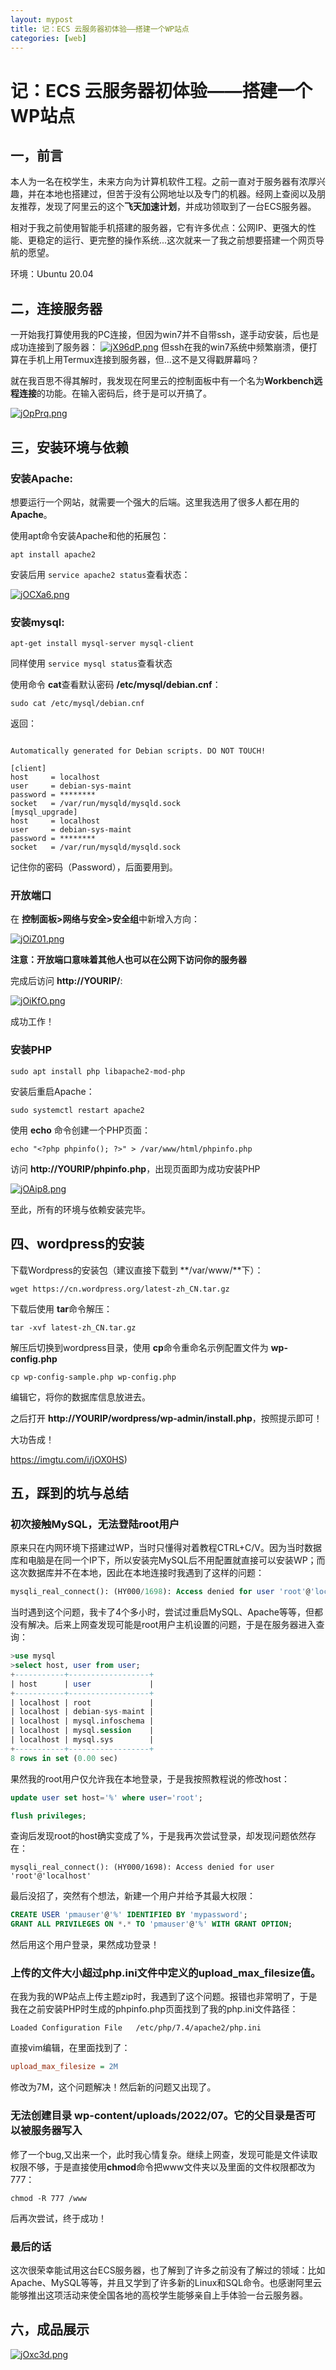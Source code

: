 ```yaml
---
layout: mypost
title: 记：ECS 云服务器初体验——搭建一个WP站点
categories: [web] 
---
```


# 记：ECS 云服务器初体验——搭建一个WP站点

## 一，前言

本人为一名在校学生，未来方向为计算机软件工程。之前一直对于服务器有浓厚兴趣，并在本地也搭建过，但苦于没有公网地址以及专门的机器。经网上查阅以及朋友推荐，发现了阿里云的这个**飞天加速计划**，并成功领取到了一台ECS服务器。

相对于我之前使用智能手机搭建的服务器，它有许多优点：公网IP、更强大的性能、更稳定的运行、更完整的操作系统...这次就来一了我之前想要搭建一个网页导航的愿望。

环境：Ubuntu 20.04

## 二，连接服务器

一开始我打算使用我的PC连接，但因为win7并不自带ssh，遂手动安装，后也是成功连接到了服务器：
[![jX96dP.png](https://s1.ax1x.com/2022/07/23/jX96dP.png)](https://imgtu.com/i/jX96dP)
但ssh在我的win7系统中频繁崩溃，便打算在手机上用Termux连接到服务器，但...这不是又得戳屏幕吗？

就在我百思不得其解时，我发现在阿里云的控制面板中有一个名为**Workbench远程连接**的功能。在输入密码后，终于是可以开搞了。

[![jOpPrq.png](https://s1.ax1x.com/2022/07/22/jOpPrq.png)](https://imgtu.com/i/jOpPrq)

## 三，安装环境与依赖

### 安装Apache:

想要运行一个网站，就需要一个强大的后端。这里我选用了很多人都在用的 **Apache**。

使用apt命令安装Apache和他的拓展包：

`apt install apache2`

安装后用 `service apache2 status`查看状态：

[![jOCXa6.png](https://s1.ax1x.com/2022/07/22/jOCXa6.png)](https://imgtu.com/i/jOCXa6)

### 安装mysql:

`apt-get install mysql-server mysql-client`

同样使用 `service mysql status`查看状态

使用命令 **cat**查看默认密码 **/etc/mysql/debian.cnf**：

`sudo cat /etc/mysql/debian.cnf`

返回：

````

Automatically generated for Debian scripts. DO NOT TOUCH!

[client]
host     = localhost
user     = debian-sys-maint
password = ********
socket   = /var/run/mysqld/mysqld.sock
[mysql_upgrade]
host     = localhost
user     = debian-sys-maint
password = ********
socket   = /var/run/mysqld/mysqld.sock

````


记住你的密码（Password），后面要用到。

### 开放端口

在 **控制面板>网络与安全>安全组**中新增入方向：

[![jOiZ01.png](https://s1.ax1x.com/2022/07/22/jOiZ01.png)](https://imgtu.com/i/jOiZ01)

**注意：开放端口意味着其他人也可以在公网下访问你的服务器**

完成后访问 **http://YOURIP/**:

[![jOiKfO.png](https://s1.ax1x.com/2022/07/22/jOiKfO.png)](https://imgtu.com/i/jOiKfO)

成功工作！

### 安装PHP

`sudo apt install php libapache2-mod-php`

安装后重启Apache：

`sudo systemctl restart apache2`

使用 **echo** 命令创建一个PHP页面：

`echo "<?php phpinfo(); ?>" > /var/www/html/phpinfo.php`

访问 **http://YOURIP/phpinfo.php**，出现页面即为成功安装PHP

[![jOAip8.png](https://s1.ax1x.com/2022/07/22/jOAip8.png)](https://imgtu.com/i/jOAip8)

至此，所有的环境与依赖安装完毕。

## 四、wordpress的安装

下载Wordpress的安装包（建议直接下载到 **/var/www/**下）：

`wget https://cn.wordpress.org/latest-zh_CN.tar.gz`

下载后使用 **tar**命令解压：

`tar -xvf latest-zh_CN.tar.gz`

解压后切换到wordpress目录，使用 **cp**命令重命名示例配置文件为 **wp-config.php**

`cp wp-config-sample.php wp-config.php`

编辑它，将你的数据库信息放进去。

之后打开 **http://YOURIP/wordpress/wp-admin/install.php**，按照提示即可！

大功告成！

https://imgtu.com/i/jOX0HS)

## 五，踩到的坑与总结

### 初次接触MySQL，无法登陆root用户

原来只在内网环境下搭建过WP，当时只懂得对着教程CTRL+C/V。因为当时数据库和电脑是在同一个IP下，所以安装完MySQL后不用配置就直接可以安装WP；而这次数据库并不在本地，因此在本地连接时我遇到了这样的问题：

````sql
mysqli_real_connect(): (HY000/1698): Access denied for user 'root'@'localhost'
````

当时遇到这个问题，我卡了4个多小时，尝试过重启MySQL、Apache等等，但都没有解决。后来上网查发现可能是root用户主机设置的问题，于是在服务器进入查询：

````sql
>use mysql
>select host, user from user;
+-----------+------------------+
| host      | user             |
+-----------+------------------+
| localhost | root             |
| localhost | debian-sys-maint |
| localhost | mysql.infoschema |
| localhost | mysql.session    |
| localhost | mysql.sys        |
+-----------+------------------+
8 rows in set (0.00 sec)
````

果然我的root用户仅允许我在本地登录，于是我按照教程说的修改host：

````sql
update user set host='%' where user='root';

flush privileges;
````

查询后发现root的host确实变成了%，于是我再次尝试登录，却发现问题依然存在：

`mysqli_real_connect(): (HY000/1698): Access denied for user 'root'@'localhost'`

最后没招了，突然有个想法，新建一个用户并给予其最大权限：

````sql
CREATE USER 'pmauser'@'%' IDENTIFIED BY 'mypassword';
GRANT ALL PRIVILEGES ON *.* TO 'pmauser'@'%' WITH GRANT OPTION;
````

然后用这个用户登录，果然成功登录！

### 上传的文件大小超过php.ini文件中定义的upload_max_filesize值。

在我为我的WP站点上传主题zip时，我遇到了这个问题。报错也非常明了，于是我在之前安装PHP时生成的phpinfo.php页面找到了我的php.ini文件路径：

````
Loaded Configuration File	/etc/php/7.4/apache2/php.ini
````

直接vim编辑，在里面找到了：

````ini
upload_max_filesize = 2M
````

修改为7M，这个问题解决！然后新的问题又出现了。

### 无法创建目录 wp-content/uploads/2022/07。它的父目录是否可以被服务器写入

修了一个bug,又出来一个，此时我心情复杂。继续上网查，发现可能是文件读取权限不够，于是直接使用**chmod**命令把www文件夹以及里面的文件权限都改为777：

```` shell
chmod -R 777 /www
````

后再次尝试，终于成功！

### 最后的话

这次很荣幸能试用这台ECS服务器，也了解到了许多之前没有了解过的领域：比如Apache、MySQL等等，并且又学到了许多新的Linux和SQL命令。也感谢阿里云能够推出这项活动来使全国各地的高校学生能够亲自上手体验一台云服务器。

## 六，成品展示

[![jOxc3d.png](https://s1.ax1x.com/2022/07/23/jOxc3d.png)](https://imgtu.com/i/jOxc3d)